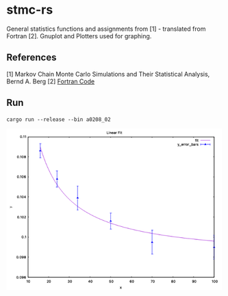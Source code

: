stmc-rs
==============

General statistics functions and assignments from [1] - translated from Fortran [2].
Gnuplot and Plotters used for graphing.

References
----------
[1] Markov Chain Monte Carlo Simulations and Their Statistical Analysis, Bernd A. Berg
[2] [Fortran Code](https://www.worldscientific.com/worldscibooks/10.1142/5602)

Run
-----

```
cargo run --release --bin a0208_02
```

![PNG](https://github.com/jesper-olsen/stmc-rs/blob/master/Assets/fig_a0208_02.png)
